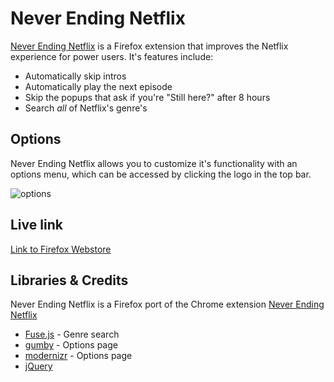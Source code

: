 # Never Ending Netflix

[Never Ending Netflix](https://addons.mozilla.org/en-US/firefox/addon/never-ending-netflix/) is a Firefox extension that improves the Netflix experience for power users. It's features include:

* Automatically skip intros
* Automatically play the next episode
* Skip the popups that ask if you're "Still here?" after 8 hours
* Search *all* of Netflix's genre's

## Options

Never Ending Netflix allows you to customize it's functionality with an options menu, which can be accessed by clicking the logo in the top bar.

![options](https://i.imgur.com/bdWPkNo.png)

## Live link

[Link to Firefox Webstore](https://addons.mozilla.org/en-US/firefox/addon/never-ending-netflix/)

## Libraries & Credits

Never Ending Netflix is a Firefox port of the Chrome extension [Never Ending Netflix](https://github.com/jonluca/Never-Ending-Netflix)

* [Fuse.js](http://fusejs.io/) - Genre search
* [gumby](https://gumbyframework.com/docs/javascript/) - Options page
* [modernizr](https://modernizr.com/) - Options page
* [jQuery](https://jquery.com/) 
